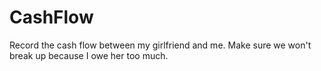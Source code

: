 # CashFlow
Record the cash flow between my girlfriend and me. Make sure we won't break up because I owe her too much.
